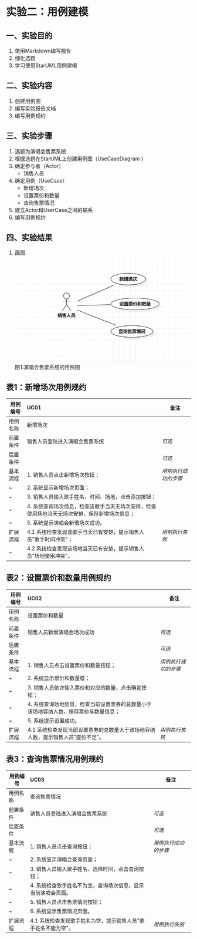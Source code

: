 # 实验二：用例建模

## 一、实验目的

1. 使用Markdown编写报告
2. 细化选题
3. 学习使用StarUML用例建模

## 二、实验内容  

1. 创建用例图
2. 编写实验报告文档
3. 编写用例规约

## 三、实验步骤  

1. 选题为演唱会售票系统
2. 根据选题在StarUML上创建用例图（UseCaseDiagram ）
3. 确定参与者（Actor）
   - 销售人员
4. 确定用例（UseCase）
   - 新增场次
   - 设置票价和数量
   - 查询售票情况
5. 建立Actor和UserCase之间的联系
6. 编写用例规约

## 四、实验结果  

1. 画图  
![用例图](./Lab2_UseCaseDiagram.jpg)  
图1:演唱会售票系统的用例图

## 表1：新增场次用例规约  

用例编号  | UC01 | 备注  
-|:-|-  
用例名称  | 新增场次  |   
前置条件  | 销售人员登陆进入演唱会售票系统   | *可选*   
后置条件  |      | *可选*   
基本流程  | 1. 销售人员点击新增场次按钮；  |*用例执行成功的步骤*    
~| 2. 系统显示新增场次页面；  |   
~| 3. 销售人员输入歌手姓名、时间、场地，点击添加按钮；  |   
~| 4. 系统查询场次信息，检查该歌手当天无场次安排，检查使用场地当天无场次安排，保存新增场次信息；  | 
~| 5. 系统提示演唱会新增场次成功。
扩展流程  | 4.1 系统检查发现该歌手当天已有安排，提示销售人员"歌手时间冲突"； |*用例执行失败*    
~| 4.2 系统检查发现该场地当天已有安排，提示销售人员"场地使用冲突"。 |

## 表2：设置票价和数量用例规约  

用例编号  | UC02 | 备注  
-|:-|-  
用例名称  | 设置票价和数量  |   
前置条件  | 销售人员新增演唱会场次成功  | *可选*   
后置条件  |    | *可选*   
基本流程  | 1. 销售人员点击设置票价和数量按钮；  |*用例执行成功的步骤*    
~| 2. 系统显示票价和数量框；  |   
~| 3. 销售人员依次输入票价和对应的数量，点击确定按钮；  |   
~| 4. 系统查询场地信息，检查当前设置票券的总数量小于该场地容纳人数，保存票价与数量信息；  |   
~| 5. 系统提示设置成功。  |   
扩展流程  | 4.1 系统检查发现当前设置票券的总数量大于该场地容纳人数，提示销售人员"座位不足"。 |*用例执行失败*   

## 表3：查询售票情况用例规约  

用例编号  | UC03 | 备注  
-|:-|-  
用例名称  | 查询售票情况  |   
前置条件  | 销售人员登陆进入演唱会售票系统  | *可选*   
后置条件  | | *可选*   
基本流程  | 1. 销售人员点击查询按钮；  |*用例执行成功的步骤*    
~| 2. 系统显示演唱会查询页面；  |   
~| 3. 销售人员输入歌手姓名、选择时间，点击查询按钮；  |   
~| 4. 系统检查歌手姓名不为空，查询场次信息，显示当前演唱会页面。  | 
~| 5. 销售人员点击售票情况按钮；  |
~| 6. 系统显示售票情况页面。   |
扩展流程  | 4.1 系统检查发现歌手姓名为空，提示销售人员"歌手姓名不能为空"。 |*用例执行失败*    
